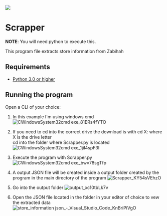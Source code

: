![](https://github.com/mmilten/SCrapper/tree/main)
# Scrapper #
 
**NOTE**: You will need python to execute this.


This program file extracts store information from Zabihah

## Requirements ##
* [Python 3.0 or higher]([https://www.php.net/](https://www.python.org/downloads/))

## Running the program ##

Open a CLI of your choice:
1. In this example I'm using windows cmd
![CWindowsSystem32cmd exe_81ERs4fYTO](https://github.com/user-attachments/assets/2bfb02dd-5a3a-4520-abc7-166c6e240432)

2. If you need to cd into the correct drive the download is with cd X: where X is the drive letter\
cd into the folder where Scrapper.py is located
![CWindowsSystem32cmd exe_1jiI4spF3I](https://github.com/user-attachments/assets/23c0558f-4582-4aa0-b2e8-6e9a6461f182)

3. Execute the program with Scrapper.py
![CWindowsSystem32cmd exe_bwv78sgTfp](https://github.com/user-attachments/assets/3608d619-9497-4454-93d4-62e9e74df114)

4. A output JSON file will be created inside a output folder created by the program in the main directory of the program
![Scrapper_KY54sVEhzO](https://github.com/user-attachments/assets/4ff21978-8435-4642-8f48-73cefec799f5)

5. Go into the output folder
![output_xc10tbLk7v](https://github.com/user-attachments/assets/fc108327-bced-4d32-b28f-78a863870a8d)

7. Open the JSON file located in the folder in your editor of choice to vew the extracted data
![store_information json_-_Visual_Studio_Code_KnBriPiVgO](https://github.com/user-attachments/assets/71d3f068-0878-4bd2-a0c4-c0427b983ed9) 




